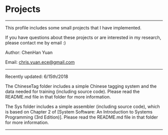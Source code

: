 # Projects

*****************************************************************

This profile includes some small projects that I have implemented.

If you have questions about these projects or are interested in my research, please contact me by email :)

Author: ChenHan Yuan

Email: chris.yuan.ece@gmail.com

*****************************************************************

Recently updated: 6/15th/2018

The ChineseTag folder includes a simple Chinese tagging system and the data needed for training (including source code). 
Please read the README.md file in that folder for more information.

The Sys folder includes a simple assembler (including source code), which is based on Chapter 2 of [System Software: An Introduction to Systems Programming (3rd Edition)].
Please read the README.md file in that folder for more information.

*****************************************************************
